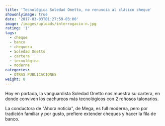 ```yaml
---
title: 'Tecnológica Soledad Onetto, no renuncia al clásico cheque'
showonlyimage: true
date: '2017-03-03T01:27:59-03:00'
image: /images/uploads/interrogacio-n.jpg
rating: '1'
tags:
  - cheque
  - banco
  - chequera
  - Soledad Onetto
  - cartera
  - tecnológica
  - moderna
categories:
  - OTRAS PUBLICACIONES
weight: 0
---
```

Hoy en portada, la vanguardista Soledad Onetto nos muestra su cartera, en donde conviven los cachureos más tecnológicos con 2 roñosos talonarios.

La conductora de "Ahora noticia", de Mega, es full moderna, pero por tradición familiar y por gusto, prefiere extender cheques y hacer la fila de banco.
